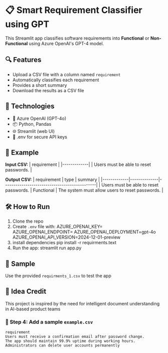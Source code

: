 # 📋 Smart Requirement Classifier using GPT

This Streamlit app classifies software requirements into **Functional** or **Non-Functional** using Azure OpenAI's GPT-4 model.

## 🔍 Features
- Upload a CSV file with a column named `requirement`
- Automatically classifies each requirement
- Provides a short summary
- Download the results as a CSV file

## 🚀 Technologies
- 🧠 Azure OpenAI (GPT-4o)
- 📦 Python, Pandas
- 🌐 Streamlit (web UI)
- 🧪 .env for secure API keys

## 📝 Example

**Input CSV:**
| requirement |
|-------------|
| Users must be able to reset passwords. |

**Output CSV:**
| requirement | type         | summary                                      |
|-------------|--------------|----------------------------------------------|
| Users must be able to reset passwords. | Functional | The system must allow users to reset passwords. |

## 🛠️ How to Run

1. Clone the repo
2. Create `.env` file with:
AZURE_OPENAI_KEY=<Enter your Key>
AZURE_OPENAI_ENDPOINT=<Enter the address>
AZURE_OPENAI_DEPLOYMENT=gpt-4o
AZURE_OPENAI_API_VERSION=2024-12-01-preview
3. install dependencies
pip install -r requirments.text
4. Run the app:
streamlit run app.py

## 📂 Sample
Use the provided `requirments_1.csv` to test the app

## 🧠 Idea Credit
This project is inspired by the need for intelligent document understanding in AI-based product teams


### 🔹 Step 4: Add a sample `example.csv`

```csv
requirement
Users must receive a confirmation email after password change.
The app should maintain 99.9% uptime during working hours.
Administrators can delete user accounts permanently
